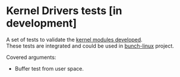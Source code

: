 # Kernel Drivers tests [in development]
A set of tests to validate the [kernel modules developed](https://github.com/waelkarman/kernel-modules). </br>
These tests are integrated and could be used in [bunch-linux](https://github.com/waelkarman/bunch-linux-manifests) project.

Covered arguments: <br>
  - Buffer test from user space.

